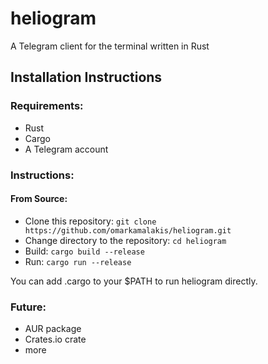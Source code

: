 # heliogram
A Telegram client for the terminal written in Rust

## Installation Instructions

### Requirements:
- Rust
- Cargo
- A Telegram account

### Instructions:

#### From Source:
- Clone this repository: `git clone https://github.com/omarkamalakis/heliogram.git`
- Change directory to the repository: `cd heliogram`
- Build: `cargo build --release`
- Run: `cargo run --release`

You can add .cargo to your $PATH to run heliogram directly.

### Future:
- AUR package
- Crates.io crate
- more
